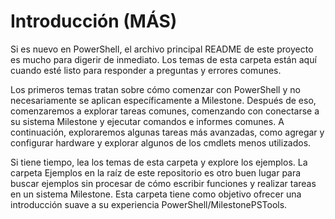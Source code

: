 # Introducción (MÁS)

Si es nuevo en PowerShell, el archivo principal README de este proyecto es mucho para digerir de inmediato. Los temas de esta carpeta están aquí cuando esté listo para responder a preguntas y errores comunes.

Los primeros temas tratan sobre cómo comenzar con PowerShell y no necesariamente se aplican específicamente a Milestone. Después de eso, comenzaremos a explorar tareas comunes, comenzando con conectarse a su sistema Milestone y ejecutar comandos e informes comunes. A continuación, exploraremos algunas tareas más avanzadas, como agregar y configurar hardware y explorar algunos de los cmdlets menos utilizados.

Si tiene tiempo, lea los temas de esta carpeta y explore los ejemplos. La carpeta Ejemplos en la raíz de este repositorio es otro buen lugar para buscar ejemplos sin procesar de cómo escribir funciones y realizar tareas en un sistema Milestone. Esta carpeta tiene como objetivo ofrecer una introducción suave a su experiencia PowerShell/MilestonePSTools.
